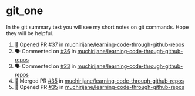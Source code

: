 # git_one
In the git summary text you will see my short notes on git commands. Hope they will be helpful.

<!--START_SECTION:activity-->
1. 💪 Opened PR [#37](https://github.com/muchirijane/learning-code-through-github-repos/pull/37) in [muchirijane/learning-code-through-github-repos](https://github.com/muchirijane/learning-code-through-github-repos)
2. 🗣 Commented on [#36](https://github.com/muchirijane/learning-code-through-github-repos/issues/36) in [muchirijane/learning-code-through-github-repos](https://github.com/muchirijane/learning-code-through-github-repos)
3. 🗣 Commented on [#23](https://github.com/muchirijane/learning-code-through-github-repos/issues/23) in [muchirijane/learning-code-through-github-repos](https://github.com/muchirijane/learning-code-through-github-repos)
4. 🎉 Merged PR [#35](https://github.com/muchirijane/learning-code-through-github-repos/pull/35) in [muchirijane/learning-code-through-github-repos](https://github.com/muchirijane/learning-code-through-github-repos)
5. 💪 Opened PR [#35](https://github.com/muchirijane/learning-code-through-github-repos/pull/35) in [muchirijane/learning-code-through-github-repos](https://github.com/muchirijane/learning-code-through-github-repos)
<!--END_SECTION:activity-->
